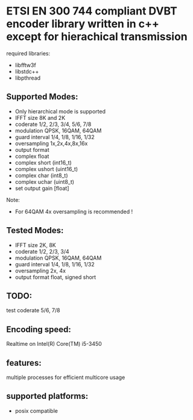 ETSI EN 300 744 compliant DVBT encoder library written in c++
except for hierachical transmission
==============

required libraries:

* libfftw3f
* libstdc++
* libpthread

Supported Modes:
---------------
* Only hierarchical mode is supported
* IFFT size 8K and 2K
* coderate 1/2, 2/3, 3/4, 5/6, 7/8
* modulation QPSK, 16QAM, 64QAM
* guard interval 1/4, 1/8, 1/16, 1/32
* oversampling 1x,2x,4x,8x,16x
* output format
 * complex float
 * complex short (int16_t)
 * complex ushort (uint16_t)
 * complex char (int8_t)
 * complex uchar (uint8_t)
* set output gain [float]

Note:
* For 64QAM 4x oversampling is recommended !

Tested Modes:
------------------------
* IFFT size 2K, 8K
* coderate 1/2, 2/3, 3/4
* modulation QPSK, 16QAM, 64QAM
* guard interval 1/4, 1/8, 1/16, 1/32
* oversampling 2x, 4x
* output format float, signed short

TODO:
---------------
test coderate 5/6, 7/8

Encoding speed:
---------------
Realtime on Intel(R) Core(TM) i5-3450

features:
--------------
multiple processes for efficient multicore usage 

supported platforms:
-------------
* posix compatible
